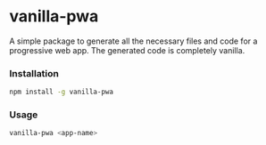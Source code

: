 # vanilla-pwa
A simple package to generate all the necessary files and code for a progressive web app. The generated code is completely vanilla.

### Installation 
```bash 
npm install -g vanilla-pwa
```

### Usage
```bash
vanilla-pwa <app-name>
```